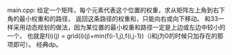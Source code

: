 main.cpp:
给定一个矩阵，每个元素代表这个位置的权重，求从矩阵左上角到右下角的最小权重和的路径，
返回这条路径的权重和，只能向右或向下移动。
和33一样采用动态规划的做法，因为某位置的最小权重和路径一定是上边或左边中较小的一个，
也就是f(i)(j) = grid(i)(j)+min(f(i-1,j),f(i,j-1))（i和j为0的时候只加存在的那项即可）。
经典dp。
